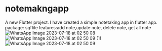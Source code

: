 # notemakngapp

A new Flutter project.
I have created a simple notetaking app in flutter app.
package: sqflite
features:add note,update note, delete note, get all note
![WhatsApp Image 2023-07-18 at 02 50 08](https://github.com/RoliGautam21/noteMakingApp/assets/88020794/c49295c5-e5ad-47d3-8b9d-1e31df2bd5a6)
![WhatsApp Image 2023-07-18 at 02 50 09 (1)](https://github.com/RoliGautam21/noteMakingApp/assets/88020794/14402552-b7a3-4ecf-a635-e9178917a95c)
![WhatsApp Image 2023-07-18 at 02 50 09](https://github.com/RoliGautam21/noteMakingApp/assets/88020794/609ff7d0-f090-45d9-be21-844f8a7f3d91)

